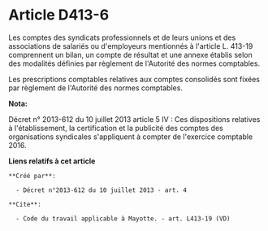 # Article D413-6

Les comptes des syndicats professionnels et de leurs unions et des associations de salariés ou d'employeurs mentionnés à
l'article L. 413-19 comprennent un bilan, un compte de résultat et une annexe établis selon des modalités définies par
règlement de l'Autorité des normes comptables. 

Les prescriptions comptables relatives aux comptes consolidés sont fixées par règlement de l'Autorité des normes comptables.

**Nota:**

Décret n° 2013-612 du 10 juillet 2013 article 5 IV : Ces dispositions relatives à l'établissement, la certification et la
publicité des comptes des organisations syndicales s'appliquent à compter de l'exercice comptable 2016.

**Liens relatifs à cet article**

	**Créé par**:

	  - Décret n°2013-612 du 10 juillet 2013 - art. 4

	**Cite**:

	  - Code du travail applicable à Mayotte. - art. L413-19 (VD)
